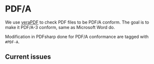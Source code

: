 ﻿# PDF/A

We use [veraPDF](https://docs.verapdf.org/) to check PDF files to be PDF/A conform.
The goal is to make it PDF/A-3 conform, same as Microsoft Word do.

Modification in PDFsharp done for PDF/A conformance are tagged with `#PDF-A`.

## Current issues


